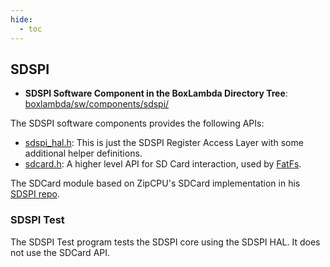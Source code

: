 ```yaml
---
hide:
  - toc
---
```


## SDSPI

- **SDSPI Software Component in the BoxLambda Directory Tree**:
  [boxlambda/sw/components/sdspi/](https://github.com/epsilon537/boxlambda/tree/master/sw/components/sdspi)

The SDSPI software components provides the following APIs:

- [sdspi_hal.h](https://github.com/epsilon537/boxlambda/blob/master/sw/components/sdspi/sdspi_hal.h): This is just the SDSPI Register Access Layer with some additional helper definitions.
- [sdcard.h](https://github.com/epsilon537/boxlambda/blob/develop/sw/components/sdspi/sdcard.h): A higher level API for SD Card interaction, used by [FatFs](sw_comp_fat_fs.md).

The SDCard module based on ZipCPU's SDCard implementation in his [SDSPI repo](https://github.com/epsilon537/sdspi).

### SDSPI Test

The SDSPI Test program tests the SDSPI core using the SDSPI HAL. It does not use
the SDCard API.

